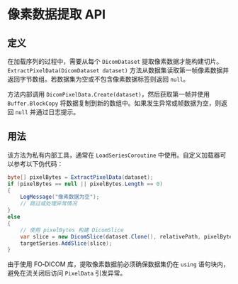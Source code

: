 # 像素数据提取 API

## 定义
在加载序列的过程中，需要从每个 `DicomDataset` 提取像素数据才能构建切片。`ExtractPixelData(DicomDataset dataset)` 方法从数据集读取第一帧像素数据并返回字节数组。若数据集为空或不包含像素数据标签则返回 `null`。

方法内部调用 `DicomPixelData.Create(dataset)`，然后获取第一帧并使用 `Buffer.BlockCopy` 将数据复制到新的数组中。如果发生异常或帧数据为空，则返回 `null` 并通过日志提示。

## 用法

该方法为私有内部工具，通常在 `LoadSeriesCoroutine` 中使用。自定义加载器可以参考以下伪代码：

```csharp
byte[] pixelBytes = ExtractPixelData(dataset);
if (pixelBytes == null || pixelBytes.Length == 0)
{
    LogMessage("像素数据为空");
    // 跳过或处理异常情况
}
else
{
    // 使用 pixelBytes 构建 DicomSlice
    var slice = new DicomSlice(dataset.Clone(), relativePath, pixelBytes);
    targetSeries.AddSlice(slice);
}
```

由于使用 FO‑DICOM 库，提取像素数据前必须确保数据集仍在 `using` 语句块内，避免在流关闭后访问 `PixelData` 引发异常。